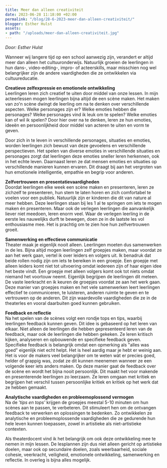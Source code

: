 ```yaml
---
title: Meer dan alleen creativiteit
date: 2023-06-28 11:18:00 +02:00
permalink: "/blog/28-6-2023-meer-dan-alleen-creativiteit/"
blogger: Esther Hulst
assets:
- path: "/uploads/meer-dan-alleen-creativiteit.jpg"
---
```


*Door: Esther Hulst*

Wanneer wij langere tijd op een school aanwezig zijn, verandert er altijd meer dan alleen het cultuuronderwijs. Natuurlijk groeien de leerlingen in hun dans-, video-editing-, impro- of acteerskills, maar misschien nog wel belangrijker zijn de andere vaardigheden die ze ontwikkelen via cultuureducatie.

**Creatieve zelfexpressie en emotionele ontwikkeling**\
Leerlingen leren zich creatief te uiten door middel van onze lessen. In mijn acteerlessen mogen leerlingen bijna altijd de  een scène maken. Het maken van zo'n scène dwingt de leerling om na te denken over verschillende aspecten. Welke personages zijn er? Welke emoties hebben die personages? Welke personages vind ik leuk om te spelen? Welke emoties kan of wil ik spelen? Door hier over na te denken, leren ze hun emoties, ideeën en persoonlijkheid door middel van acteren te uiten en vorm te geven.

Door zich in te leven in verschillende personages, situaties en emoties, worden leerlingen zich bewust van deze gevoelens en verschillende perspectieven. Het spelen van diverse emoties in verschillende situaties en personages zorgt dat leerlingen deze emoties sneller leren herkennen, ook in het echte leven. Daarnaast leren ze dat mensen emoties en situaties op verschillende manieren kunnen ervaren. Dit draagt bij aan het vergroten van hun emotionele intelligentie, empathie en begrip voor anderen.

**Zelfvertrouwen en presentatievaardigheden**\
Doordat leerlingen elke week een scène maken en presenteren, leren ze zichzelf te presenteren, hun stem te laten horen en zich comfortabel te voelen voor een publiek. Natuurlijk zijn er kinderen die dit van nature al meer hebben. Deze leerlingen staan bij les 1 al te springen om iets te mogen maken én presenteren. Maar ook de verlegen leerlingen die aanvankelijk liever niet meedoen, leren enorm veel. Waar de verlegen leerling in de eerste les nauwelijks durft te bewegen, doen ze in de laatste les vol enthousiasme mee. Het is prachtig om te zien hoe hun zelfvertrouwen groeit.

**Samenwerking en effectieve communicatie**\
Theater maak je eigenlijk nooit alleen. Leerlingen moeten dus samenwerken in de les. Bijna altijd mogen leerlingen zelf groepjes maken, maar voordat ze aan het werk gaan, vertel ik over leiders en volgers uit. Ik benadruk dat beide rollen nodig zijn om iets te bereiken in een groepje. Een groepje met alleen leiders komt niet tot uitvoering omdat iedereen zijn of haar eigen idee het beste vindt. Een groepje met alleen volgers komt ook tot niets omdat niemand het voortouw neemt. Eigenlijk begrijpen de leerlingen dit meteen. De vaste leerkracht en ik keuren de groepjes voordat ze aan het werk gaan. Deze manier van groepjes maken en het vele samenwerken leert leerlingen effectief te communiceren, te luisteren, anderen ruimte te geven en te vertrouwen op de anderen. Dit zijn waardevolle vaardigheden die ze in de theaterles en  vooral daarbuiten goed kunnen gebruiken.

**Feedback en reflectie**\
Na het spelen van de scènes volgt een rondje tops en tips, waarbij leerlingen feedback kunnen geven. Dit idee is gebaseerd op het leren van elkaar. Niet alleen de leerlingen die hebben gepresenteerd leren van de feedback, maar ook de leerlingen die hebben gekeken. Ze leren kritisch kijken, analyseren en opbouwende en specifieke feedback geven. Specifieke feedback is belangrijk omdat een opmerking als "alles was goed" eigenlijk niet echt helpt. Het is heel aardig maar je hebt er weinig aan. Het is voor de makers veel belangrijker om te weten wàt er precies goed, helder of grappig was, zodat ze dit kunnen meenemen wanneer ze een volgende keer iets anders maken. Op deze manier gaat de feedback over de scène en wordt het bijna nooit persoonlijk. Dit maakt het voor makende en presenterende leerlingen zo leerzaam. Ze leren omgaan met kritiek en begrijpen het verschil tussen persoonlijke kritiek en kritiek op het werk dat ze hebben gemaakt.

**Analytische vaardigheden en probleemoplossend vermogen**\
Na de *'tips en tops'* krijgen de groepjes meestal 5-10 minuten om hun scènes aan te passen, te verbeteren. Dit stimuleert hen om de ontvangen feedback te verwerken en oplossingen te bedenken. Zo ontwikkelen ze analytische en probleemoplossende vaardigheden die ze gedurende hun hele leven kunnen toepassen, zowel in artistieke als niet-artistieke contexten.

Als theaterdocent vind ik het belangrijk om ook deze ontwikkeling mee te nemen in mijn lessen. De lesplannen zijn dus niet alleen gericht op artistieke doelen, maar ook op secundaire doelen, zoals weerbaarheid, sociale cohesie, veerkracht, veiligheid, emotionele ontwikkeling, samenwerking en reflectie. In overleg is bijna alles mogelijk.